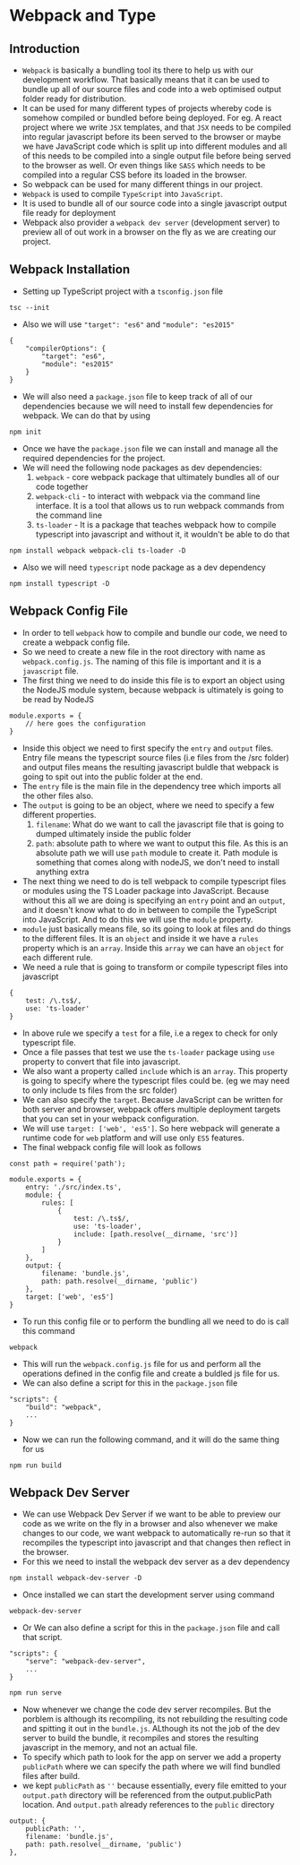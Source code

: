 # Webpack and Type

## Introduction

* `Webpack` is basically a bundling tool its there to help us with our development workflow. That basically means that it can be used to bundle up all of our source files and code into a web optimised output folder ready for distribution.
* It can be used for many different types of projects whereby code is somehow compiled or bundled before being deployed. For eg. A react project where we write `JSX` templates, and that `JSX` needs to be compiled into regular javascript before its been served to the browser or maybe we have JavaScript code which is split up into different modules and all of this needs to be compiled into a single output file before being served to the browser as well. Or even things like `SASS` which needs to be compiled into a regular CSS before its loaded in the browser.
* So webpack can be used for many different things in our project. 
* `Webpack` is used to compile `TypeScript` into `JavaScript`.
* It is used to bundle all of our source code into a single javascript output file ready for deployment
* Webpack also provider a `webpack dev server` (development server) to preview all of out work in a browser on the fly as we are creating our project.

## Webpack Installation

* Setting up TypeScript project with a `tsconfig.json` file
```
tsc --init
```
* Also we will use `"target": "es6"` and `"module": "es2015"`
```
{
    "compilerOptions": {
        "target": "es6",
        "module": "es2015"
    }
}
```
* We will also need a `package.json` file to keep track of all of our dependencies because we will need to install few dependencies for webpack. We can do that by using 
```
npm init
```
* Once we have the `package.json` file we can install and manage all the required dependencies for the project.
* We will need the following node packages as dev dependencies:
    1. `webpack` - core webpack package that ultimately bundles all of our code together
    2. `webpack-cli` - to interact with webpack via the command line interface. It is a tool that allows us to run webpack commands from the command line
    3. `ts-loader` - It is a package that teaches webpack how to compile typescript into javascript and without it, it wouldn't be able to do that
```
npm install webpack webpack-cli ts-loader -D
```
* Also we will need `typescript` node package as a dev dependency
```
npm install typescript -D
```

## Webpack Config File

* In order to tell `webpack` how to compile and bundle our code, we need to create a webpack config file.
* So we need to create a new file in the root directory with name as `webpack.config.js`. The naming of this file is important and it is a `javascript` file.
* The first thing we need to do inside this file is to export an object using the NodeJS module system, because webpack is ultimately is going to be read by NodeJS
```
module.exports = {
    // here goes the configuration
}
```
* Inside this object we need to first specify the `entry` and `output` files. Entry file means the typescript source files (i.e files from the /src folder) and output files means the resulting javascript buldle that webpack is going to spit out into the public folder at the end.
* The `entry` file is the main file in the dependency tree which imports all the other files also.
* The `output` is going to be an object, where we need to specify a few different properties. 
    1. `filename`: What do we want to call the javascript file that is going to dumped ultimately inside the public folder
    2. `path`: absolute path to where we want to output this file. As this is an absolute path we will use `path` module to create it. Path module is something that comes along with nodeJS, we don't need to install anything extra
* The next thing we need to do is tell webpack to compile typescript files or modules using the TS Loader package into JavaScript. Because without this all we are doing is specifying an `entry` point and an `output`, and it doesn't know what to do in between to compile the TypeScript into JavaScript. And to do this we will use the `module` property.
* `module` just basically means file, so its going to look at files and do things to the different files. It is an `object` and inside it we have a `rules` property which is an `array`. Inside this `array` we can have an `object` for each different rule.
* We need a rule that is going to transform or compile typescript files into javascript
```
{
    test: /\.ts$/,
    use: 'ts-loader'
}
```
* In above rule we specify a `test` for a file, i.e a regex to check for only typescript file.
* Once a file passes that test we use the `ts-loader` package using `use` property to convert that file into javascript.
* We also want a property called `include` which is an `array`. This property is going to specify where the typescript files could be. (eg we may need to only include ts files from the src folder)
* We can also specify the `target`. Because JavaScript can be written for both server and browser, webpack offers multiple deployment targets that you can set in your webpack configuration. 
* We will use `target: ['web', 'es5']`. So here webpack will generate a runtime code for `web` platform and will use only `ES5` features.
* The final webpack config file will look as follows

```
const path = require('path');

module.exports = {
    entry: './src/index.ts',
    module: {
        rules: [
            {
                test: /\.ts$/,
                use: 'ts-loader',
                include: [path.resolve(__dirname, 'src')]
            }
        ]
    },
    output: {
        filename: 'bundle.js',
        path: path.resolve(__dirname, 'public')
    },
    target: ['web', 'es5']
}
```
* To run this config file or to perform the bundling all we need to do is call this command
```
webpack
```
* This will run the `webpack.config.js` file for us and perform all the operations defined in the config file and create a buldled js file for us.
* We can also define a script for this in the `package.json` file
```
"scripts": {
    "build": "webpack",
    ...
}
```
* Now we can run the following command, and it will do the same thing for us
```
npm run build
```

## Webpack Dev Server

* We can use Webpack Dev Server if we want to be able to preview our code as we write on the fly in a browser and also whenever we make changes to our code, we want webpack to automatically re-run so that it recompiles the typescript into javascript and that changes then reflect in the browser.
* For this we need to install the webpack dev server as a dev dependency
```
npm install webpack-dev-server -D
```
* Once installed we can start the development server using command
```
webpack-dev-server
```
* Or We can also define a script for this in the `package.json` file and call that script.
```
"scripts": {
    "serve": "webpack-dev-server",
    ...
}
```
```
npm run serve
```
* Now whenever we change the code dev server recompiles. But the porblem is although its recompiling, its not rebuilding the resulting code and spitting it out in the `bundle.js`. ALthough its not the job of the dev server to build the bundle, it recompiles and stores the resulting javascript in the memory, and not an actual file.
* To specify which path to look for the app on server we add a property `publicPath` where we can specify the path where we will find bundled files after build.
* we kept `publicPath` as `''` because essentially, every file emitted to your `output.path` directory will be referenced from the output.publicPath location. And `output.path` already references to the `public` directory
```
output: {
    publicPath: '',
    filename: 'bundle.js',
    path: path.resolve(__dirname, 'public')
},
```
